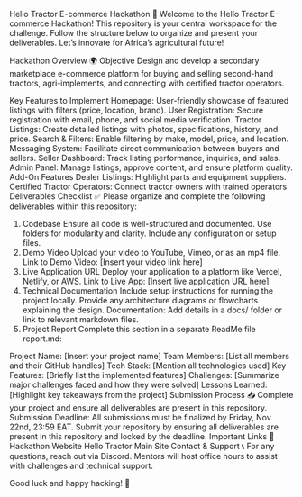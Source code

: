 Hello Tractor E-commerce Hackathon 🚜
Welcome to the Hello Tractor E-commerce Hackathon! This repository is your central workspace for the challenge. Follow the structure below to organize and present your deliverables. Let’s innovate for Africa’s agricultural future!

Hackathon Overview 🌍
Objective
Design and develop a secondary marketplace e-commerce platform for buying and selling second-hand tractors, agri-implements, and connecting with certified tractor operators.

Key Features to Implement
Homepage: User-friendly showcase of featured listings with filters (price, location, brand).
User Registration: Secure registration with email, phone, and social media verification.
Tractor Listings: Create detailed listings with photos, specifications, history, and price.
Search & Filters: Enable filtering by make, model, price, and location.
Messaging System: Facilitate direct communication between buyers and sellers.
Seller Dashboard: Track listing performance, inquiries, and sales.
Admin Panel: Manage listings, approve content, and ensure platform quality.
Add-On Features
Dealer Listings: Highlight parts and equipment suppliers.
Certified Tractor Operators: Connect tractor owners with trained operators.
Deliverables Checklist ✅
Please organize and complete the following deliverables within this repository:

1. Codebase
Ensure all code is well-structured and documented.
Use folders for modularity and clarity. Include any configuration or setup files.
2. Demo Video
Upload your video to YouTube, Vimeo, or as an mp4 file.
Link to Demo Video: [Insert your video link here]
3. Live Application URL
Deploy your application to a platform like Vercel, Netlify, or AWS.
Link to Live App: [Insert live application URL here]
4. Technical Documentation
Include setup instructions for running the project locally.
Provide any architecture diagrams or flowcharts explaining the design.
Documentation: Add details in a docs/ folder or link to relevant markdown files.
5. Project Report
Complete this section in a separate ReadMe file report.md:

Project Name: [Insert your project name]
Team Members: [List all members and their GitHub handles]
Tech Stack: [Mention all technologies used]
Key Features: [Briefly list the implemented features]
Challenges: [Summarize major challenges faced and how they were solved]
Lessons Learned: [Highlight key takeaways from the project]
Submission Process 📥
Complete your project and ensure all deliverables are present in this repository.
Submission Deadline: All submissions must be finalized by Friday, Nov 22nd, 23:59 EAT.
Submit your repository by ensuring all deliverables are present in this repository and locked by the deadline.
Important Links 🔗
Hackathon Website
Hello Tractor Main Site
Contact & Support 📞
For any questions, reach out via Discord. Mentors will host office hours to assist with challenges and technical support.

Good luck and happy hacking! 🚀
